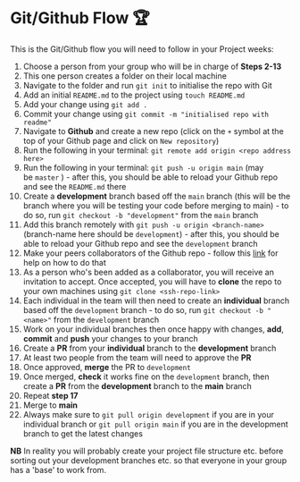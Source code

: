 # Git/Github Flow 🏆

This is the Git/Github flow you will need to follow in your Project weeks: 

1. Choose a person from your group who will be in charge of **Steps 2-13**
2. This one person creates a folder on their local machine
3. Navigate to the folder and run `git init` to initialise the repo with Git
4. Add an initial `README.md` to the project using `touch README.md`
5. Add your change using `git add .`
6. Commit your change using `git commit -m "initialised repo with readme"`
7. Navigate to **Github** and create a new repo (click on the `+` symbol at the top of your Github page and click on `New repository`)
8. Run the following in your terminal: `git remote add origin <repo address here>`
9. Run the following in your terminal: `git push -u origin main` (may be `master` ) - after this, you should be able to reload your Github repo and see the `README.md` there
10. Create a **development** branch based off the `main` branch (this will be the branch where you will be testing your code before merging to main) - to do so, run `git checkout -b "development"` from the `main` branch
11. Add this branch remotely with `git push -u origin <branch-name>` (branch-name here should be `development`) - after this, you should be able to reload your Github repo and see the `development` branch
13. Make your peers collaborators of the Github repo - follow this [link](https://docs.github.com/en/account-and-profile/setting-up-and-managing-your-personal-account-on-github/managing-access-to-your-personal-repositories/inviting-collaborators-to-a-personal-repository) for help on how to do that
14. As a person who's been added as a collaborator, you will receive an invitation to accept. Once accepted, you will have to **clone** the repo to your own machines using `git clone <ssh-repo-link>`
16. Each individual in the team will then need to create an **individual** branch based off the `development` branch - to do so, run `git checkout -b "<name>"` from the `development` branch
18. Work on your individual branches then once happy with changes, **add**, **commit** and **push** your changes to your branch
19. Create a **PR** from your **individual** branch to the **development** branch
20. At least two people from the team will need to approve the **PR** 
21. Once approved, **merge** the PR to `development` 
22. Once merged, **check** it works fine on the `development` branch, then create a **PR** from the **development** branch to the **main** branch
23. Repeat **step 17** 
24. Merge to **main**
25. Always make sure to `git pull origin development` if you are in your individual branch or `git pull origin main` if you are in the development branch to get the latest changes

**NB** In reality you will probably create your project file structure etc. before sorting out your development branches etc. so that everyone in your group has a 'base' to work from.

